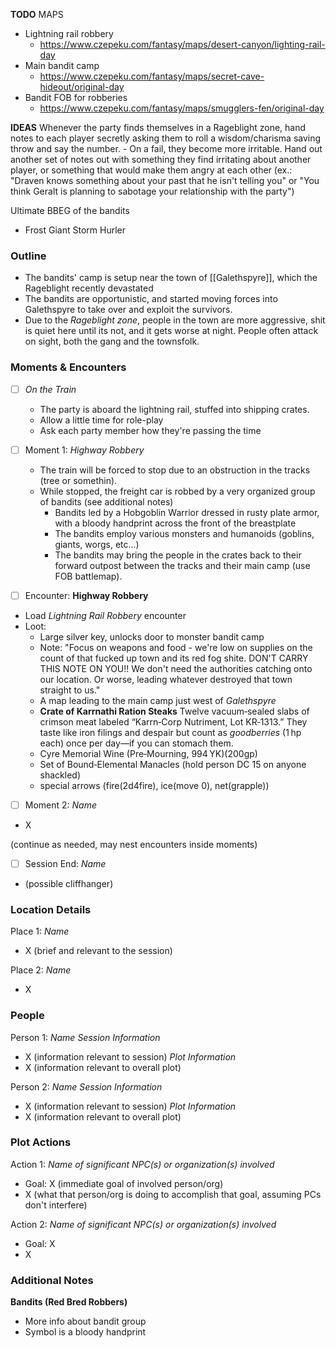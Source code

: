**TODO**
MAPS
- Lightning rail robbery
	- https://www.czepeku.com/fantasy/maps/desert-canyon/lighting-rail-day
- Main bandit camp
	- https://www.czepeku.com/fantasy/maps/secret-cave-hideout/original-day
- Bandit FOB for robberies
	- https://www.czepeku.com/fantasy/maps/smugglers-fen/original-day

**IDEAS**
Whenever the party finds themselves in a Rageblight zone, hand notes to each player secretly asking them to roll a wisdom/charisma saving throw and say the number.
	- On a fail, they become more irritable. Hand out another set of notes out with something they find irritating about another player, or something that would make them angry at each other (ex.: "Draven knows something about your past that he isn't telling you" or "You think Geralt is planning to sabotage your relationship with the party")

Ultimate BBEG of the bandits
- Frost Giant Storm Hurler

### Outline
- The bandits' camp is setup near the town of [[Galethspyre]], which the Rageblight recently devastated
- The bandits are opportunistic, and started moving forces into Galethspyre to take over and exploit the survivors.
- Due to the *Rageblight zone*, people in the town are more aggressive, shit is quiet here until its not, and it gets worse at night. People often attack on sight, both the gang and the townsfolk.

### Moments & Encounters

- [ ] *On the Train*
	- The party is aboard the lightning rail, stuffed into shipping crates.
	- Allow a little time for role-play
	- Ask each party member how they're passing the time

- [ ] Moment 1: *Highway Robbery*
	- The train will be forced to stop due to an obstruction in the tracks (tree or somethin).
	- While stopped, the freight car is robbed by a very organized group of bandits (see additional notes)
		- Bandits led by a Hobgoblin Warrior dressed in rusty plate armor, with a bloody handprint across the front of the breastplate
		- The bandits employ various monsters and humanoids (goblins, giants, worgs, etc...)
		- The bandits may bring the people in the crates back to their forward outpost between the tracks and their main camp (use FOB battlemap).
- [ ] Encounter: **Highway Robbery**
- Load *Lightning Rail Robbery* encounter
- Loot:
	- Large silver key, unlocks door to monster bandit camp
	- Note: "Focus on weapons and food - we're low on supplies on the count of that fucked up town and its red fog shite. DON'T CARRY THIS NOTE ON YOU!! We don't need the authorities catching onto our location. Or worse, leading whatever destroyed that town straight to us."
	- A map leading to the main camp just west of *Galethspyre*
	- **Crate of Karrnathi Ration Steaks** Twelve vacuum‑sealed slabs of crimson meat labeled “Karrn‑Corp Nutriment, Lot KR‑1313.” They taste like iron filings and despair but count as _goodberries_ (1 hp each) once per day—if you can stomach them.
	- Cyre Memorial Wine (Pre‑Mourning, 994 YK)(200gp)
	- Set of Bound‑Elemental Manacles (hold person DC 15 on anyone shackled)
	- special arrows (fire(2d4fire), ice(move 0), net(grapple))

- [ ] Moment 2: *Name*
- X



(continue as needed, may nest encounters inside moments)

- [ ] Session End: *Name*
- (possible cliffhanger)

### Location Details

Place 1: *Name*
- X (brief and relevant to the session)

Place 2: *Name*
- X

### People

Person 1: *Name*
*Session Information*
- X (information relevant to session)
*Plot Information*
- X (information relevant to overall plot)

Person 2: *Name*
*Session Information*
- X (information relevant to session)
*Plot Information*
- X (information relevant to overall plot)

### Plot Actions

Action 1: *Name of significant NPC(s) or organization(s) involved*
- Goal: X (immediate goal of involved person/org)
- X (what that person/org is doing to accomplish that goal, assuming PCs don't interfere)

Action 2: *Name of significant NPC(s) or organization(s) involved*
- Goal: X
- X

### Additional Notes

**Bandits (Red Bred Robbers)**
- More info about bandit group
- Symbol is a bloody handprint